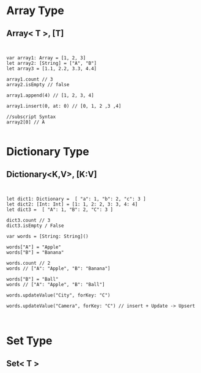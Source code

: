 
# Array Type

## Array< T >, [T]

<pre><code>

var array1: Array<Int> = [1, 2, 3]
let array2: [String] = ["A", "B"]
let array3 = [1.1, 2.2, 3.3, 4.4]

array1.count // 3
array2.isEmpty // false

array1.append(4) // [1, 2, 3, 4]

array1.insert(0, at: 0) // [0, 1, 2 ,3 ,4]

//subscript Syntax
array2[0] // A

</code></pre>


# Dictionary Type

## Dictionary<K,V>, [K:V]


<pre><code>

let dict1: Dictionary<String, Int> =  [ "a": 1, "b": 2, "c": 3 ]
let dict2: [Int: Int] = [1: 1, 2: 2, 3: 3, 4: 4]
let dict3 =  [ "A": 1, "B": 2, "C": 3 ]

dict3.count // 3
dict3.isEmpty / False

var words = [String: String]()

words["A"] = "Apple"
words["B"] = "Banana"

words.count // 2
words // ["A": "Apple", "B": "Banana"]

words["B"] = "Ball"
words // ["A": "Apple", "B": "Ball"]

words.updateValue("City", forKey: "C")

words.updateValue("Camera", forKey: "C") // insert + Update -> Upsert


</code></pre>


# Set Type

## Set< T >
